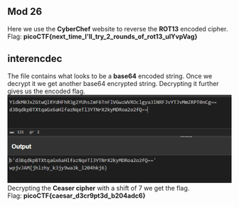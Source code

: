 ## Mod 26
Here we use the **CyberChef** website to reverse the **ROT13** encoded cipher.  
Flag:  **picoCTF{next_time_I'll_try_2_rounds_of_rot13_ulYvpVag}**  


## interencdec
The file contains what looks to be a **base64** encoded string. Once we decrypt it we get another base64 encrypted string. Decrypting it further gives us the encoded flag.  
![alt text](image-1.png)  
Decrypting the **Ceaser cipher** with a shift of 7 we get the flag.  
Flag: **picoCTF{caesar_d3cr9pt3d_b204adc6}**  


